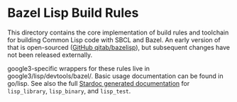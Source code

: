 # Bazel Lisp Build Rules

This directory contains the core implementation of build rules
and toolchain for building Common Lisp code with SBCL and Bazel. An early
version of that is open-sourced
([GitHub qitab/bazelisp](https://github.com/qitab/bazelisp)), but subsequent
changes have not been released externally.

google3-specific wrappers for these rules live in google3/lisp/devtools/bazel/.
Basic usage documentation can be found in go/lisp. See also the full
[Stardoc generated documentation](http://doc/third_party/lisp/bazel/doc/rules.md)
for `lisp_library`, `lisp_binary`, and `lisp_test`.
